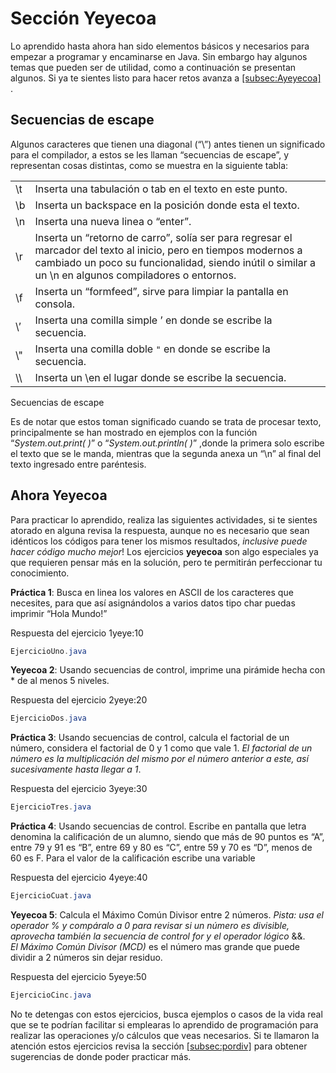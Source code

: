 # Sección Yeyecoa

Lo aprendido hasta ahora han sido elementos básicos y necesarios para
empezar a programar y encaminarse en Java. Sin embargo hay algunos temas
que pueden ser de utilidad, como a continuación se presentan algunos. Si
ya te sientes listo para hacer retos avanza a
[\[subsec:Ayeyecoa\]](#subsec:Ayeyecoa) .

## Secuencias de escape

Algunos caracteres que tienen una diagonal (“\\”) antes tienen un
significado para el compilador, a estos se les llaman “secuencias de
escape”, y representan cosas distintas, como se muestra en la siguiente
tabla:

|      |                                                                                                                                                                                                                            |
| :--- | :------------------------------------------------------------------------------------------------------------------------------------------------------------------------------------------------------------------------- |
| \\t  | Inserta una tabulación o tab en el texto en este punto.                                                                                                                                                                    |
| \\b  | Inserta un backspace en la posición donde esta el texto.                                                                                                                                                                   |
| \\n  | Inserta una nueva linea o “enter”.                                                                                                                                                                                         |
| \\r  | Inserta un “retorno de carro”, solía ser para regresar el marcador del texto al inicio, pero en tiempos modernos a cambiado un poco su funcionalidad, siendo inútil o similar a un \\n en algunos compiladores o entornos. |
| \\f  | Inserta un “formfeed”, sirve para limpiar la pantalla en consola.                                                                                                                                                          |
| \\’  | Inserta una comilla simple ’ en donde se escribe la secuencia.                                                                                                                                                             |
| \\"  | Inserta una comilla doble `"` en donde se escribe la secuencia.                                                                                                                                                            |
| \\\\ | Inserta un \\en el lugar donde se escribe la secuencia.                                                                                                                                                                    |

Secuencias de escape <span label="tab:secesc"></span>

Es de notar que estos toman significado cuando se trata de procesar
texto, principalmente se han mostrado en ejemplos con la función
“*System.out.print( )*” o “*System.out.println( )*” ,donde la primera
solo escribe el texto que se le manda, mientras que la segunda anexa un
“\\n” al final del texto ingresado entre paréntesis.

## Ahora Yeyecoa

Para practicar lo aprendido, realiza las siguientes actividades, si te
sientes atorado en alguna revisa la respuesta, aunque no es necesario
que sean idénticos los códigos para tener los mismos resultados,
*inclusive puede hacer código mucho mejor*\! Los ejercicios **yeyecoa**
son algo especiales ya que requieren pensar más en la solución, pero te
permitirán perfeccionar tu conocimiento.  
  
**Práctica 1**: Busca en linea los valores en ASCII de los caracteres
que necesites, para que así asignándolos a varios datos tipo char puedas
imprimir “Hola Mundo\!”

<span>Respuesta del ejercicio 1</span><span>yeye:1</span><span>0</span>

``` java
EjercicioUno.java
```

**Yeyecoa 2**: Usando secuencias de control, imprime una pirámide hecha
con \* de al menos 5 niveles.

<span>Respuesta del ejercicio 2</span><span>yeye:2</span><span>0</span>

``` java
EjercicioDos.java
```

**Práctica 3**: Usando secuencias de control, calcula el factorial de un
número, considera el factorial de 0 y 1 como que vale 1. *El factorial
de un número es la multiplicación del mismo por el número anterior a
este, así sucesivamente hasta llegar a 1*.

<span>Respuesta del ejercicio 3</span><span>yeye:3</span><span>0</span>

``` java
EjercicioTres.java
```

**Práctica 4**: Usando secuencias de control. Escribe en pantalla que
letra denomina la calificación de un alumno, siendo que más de 90 puntos
es “A”, entre 79 y 91 es “B”, entre 69 y 80 es “C”, entre 59 y 70 es
“D”, menos de 60 es F. Para el valor de la calificación escribe una
variable

<span>Respuesta del ejercicio 4</span><span>yeye:4</span><span>0</span>

``` java
EjercicioCuat.java
```

**Yeyecoa 5**: Calcula el Máximo Común Divisor entre 2 números. *Pista:
usa el operador % y compáralo a 0 para revisar si un número es
divisible, aprovecha también la secuencia de control for y el operador
lógico* &&.  
*El Máximo Común Divisor (MCD)* es el número mas grande que puede
dividir a 2 números sin dejar residuo.

<span>Respuesta del ejercicio 5</span><span>yeye:5</span><span>0</span>

``` java
EjercicioCinc.java
```

No te detengas con estos ejercicios, busca ejemplos o casos de la vida
real que se te podrían facilitar si emplearas lo aprendido de programación para realizar las operaciones y/o cálculos que
veas necesarios. Si te llamaron la atención estos ejercicios revisa la
sección [\[subsec:pordiv\]](#subsec:pordiv) para obtener sugerencias de
donde poder practicar más.

